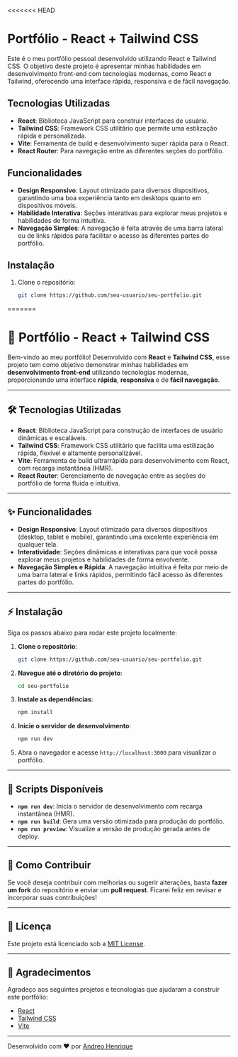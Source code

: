 <<<<<<< HEAD
# Portfólio - React + Tailwind CSS

Este é o meu portfólio pessoal desenvolvido utilizando React e Tailwind CSS. O objetivo deste projeto é apresentar minhas habilidades em desenvolvimento front-end com tecnologias modernas, como React e Tailwind, oferecendo uma interface rápida, responsiva e de fácil navegação.

## Tecnologias Utilizadas

- **React**: Biblioteca JavaScript para construir interfaces de usuário.
- **Tailwind CSS**: Framework CSS utilitário que permite uma estilização rápida e personalizada.
- **Vite**: Ferramenta de build e desenvolvimento super rápida para o React.
- **React Router**: Para navegação entre as diferentes seções do portfólio.

## Funcionalidades

- **Design Responsivo**: Layout otimizado para diversos dispositivos, garantindo uma boa experiência tanto em desktops quanto em dispositivos móveis.
- **Habilidade Interativa**: Seções interativas para explorar meus projetos e habilidades de forma intuitiva.
- **Navegação Simples**: A navegação é feita através de uma barra lateral ou de links rápidos para facilitar o acesso às diferentes partes do portfólio.

## Instalação

1. Clone o repositório:
   ```bash
   git clone https://github.com/seu-usuario/seu-portfolio.git
=======

# 🚀 Portfólio - React + Tailwind CSS

Bem-vindo ao meu portfólio! Desenvolvido com **React** e **Tailwind CSS**, esse projeto tem como objetivo demonstrar minhas habilidades em **desenvolvimento front-end** utilizando tecnologias modernas, proporcionando uma interface **rápida**, **responsiva** e de **fácil navegação**.

---

## 🛠 Tecnologias Utilizadas

- **React**: Biblioteca JavaScript para construção de interfaces de usuário dinâmicas e escaláveis.
- **Tailwind CSS**: Framework CSS utilitário que facilita uma estilização rápida, flexível e altamente personalizável.
- **Vite**: Ferramenta de build ultrarrápida para desenvolvimento com React, com recarga instantânea (HMR).
- **React Router**: Gerenciamento de navegação entre as seções do portfólio de forma fluida e intuitiva.

---

## ✨ Funcionalidades

- **Design Responsivo**: Layout otimizado para diversos dispositivos (desktop, tablet e mobile), garantindo uma excelente experiência em qualquer tela.
- **Interatividade**: Seções dinâmicas e interativas para que você possa explorar meus projetos e habilidades de forma envolvente.
- **Navegação Simples e Rápida**: A navegação intuitiva é feita por meio de uma barra lateral e links rápidos, permitindo fácil acesso às diferentes partes do portfólio.

---

## ⚡ Instalação

Siga os passos abaixo para rodar este projeto localmente:

1. **Clone o repositório**:
   ```bash
   git clone https://github.com/seu-usuario/seu-portfolio.git
   ```
   
2. **Navegue até o diretório do projeto**:
   ```bash
   cd seu-portfolio
   ```

3. **Instale as dependências**:
   ```bash
   npm install
   ```

4. **Inicie o servidor de desenvolvimento**:
   ```bash
   npm run dev
   ```

5. Abra o navegador e acesse `http://localhost:3000` para visualizar o portfólio.

---

## 📜 Scripts Disponíveis

- **`npm run dev`**: Inicia o servidor de desenvolvimento com recarga instantânea (HMR).
- **`npm run build`**: Gera uma versão otimizada para produção do portfólio.
- **`npm run preview`**: Visualize a versão de produção gerada antes de deploy.

---

## 🤝 Como Contribuir

Se você deseja contribuir com melhorias ou sugerir alterações, basta **fazer um fork** do repositório e enviar um **pull request**. Ficarei feliz em revisar e incorporar suas contribuições!

---

## 📝 Licença

Este projeto está licenciado sob a [MIT License](LICENSE).

---

## 🙏 Agradecimentos

Agradeço aos seguintes projetos e tecnologias que ajudaram a construir este portfólio:

- [React](https://reactjs.org/)
- [Tailwind CSS](https://tailwindcss.com/)
- [Vite](https://vitejs.dev/)

---

Desenvolvido com ❤️ por [Andreo Henrique](https://seu-portfolio-link.com)


>>>>>>> 
